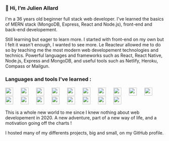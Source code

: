 ### 👋 Hi, I’m Julien Allard

I'm a 36 years old beginner full stack web developer. I've learned the basics of MERN stack (MongoDB, Express, React and Node.js), front-end and back-end developement.

Still learning but eager to learn more. I started with front-end on my own but I felt it wasn't enough, I wanted to see more. Le Reacteur allowed me to do so by teaching me the most modern web developement technologies and technics. Powerful languages and frameworks such as React, React Native, Node.js, Express and MongoDB, and useful tools such as Netlify, Heroku, Compass or Mailgun.

### Languages and tools I've learned :

<img width="25px" style="padding-right: 10px" src="https://cdn.jsdelivr.net/gh/devicons/devicon/icons/html5/html5-original.svg"/>&emsp;<img width="25px" style="margin-right: 10px" src="https://cdn.jsdelivr.net/gh/devicons/devicon/icons/css3/css3-original.svg"/>&emsp;<img width="25px" style="margin-right: 10px" src="https://cdn.jsdelivr.net/gh/devicons/devicon/icons/sass/sass-original.svg"/>&emsp;<img width="25px" style="margin-right: 10px" src="https://cdn.jsdelivr.net/gh/devicons/devicon/icons/javascript/javascript-original.svg"/>&emsp;<img width="25px" style="margin-right: 10px" src="https://cdn.jsdelivr.net/gh/devicons/devicon/icons/react/react-original.svg"/>&emsp;<img width="25px" style="margin-right: 10px" src="https://cdn.jsdelivr.net/gh/devicons/devicon/icons/express/express-original-wordmark.svg"/>&emsp;<img width="25px" style="margin-right: 10px" src="https://cdn.jsdelivr.net/gh/devicons/devicon/icons/mongodb/mongodb-original.svg"/>&emsp;<img width="25px" style="margin-right: 10px" src="https://cdn.jsdelivr.net/gh/devicons/devicon/icons/nodejs/nodejs-original.svg"/>&emsp;<img width="25px" style="margin-right: 10px" src="https://cdn.jsdelivr.net/gh/devicons/devicon/icons/vscode/vscode-original.svg"/>&emsp;<img width="25px" style="margin-right: 10px" src="https://cdn.jsdelivr.net/gh/devicons/devicon/icons/git/git-original.svg"/>&emsp;<img width="25px" style="margin-right: 10px" src="https://cdn.jsdelivr.net/gh/devicons/devicon/icons/github/github-original.svg"/>&emsp;<img width="25px" style="margin-right: 10px" src="https://cdn.jsdelivr.net/gh/devicons/devicon/icons/figma/figma-original.svg"/>&emsp;<img width="25px" style="margin-right: 10px" src="https://cdn.worldvectorlogo.com/logos/netlify.svg"/>&emsp;<img width="25px" style="margin-right: 10px" src="https://cdn.jsdelivr.net/gh/devicons/devicon/icons/heroku/heroku-original.svg"/>&emsp;<img width="25px" style="margin-right: 10px" src="https://cdn.jsdelivr.net/gh/devicons/devicon/icons/npm/npm-original-wordmark.svg"/>&emsp;<img width="25px" style="margin-right: 10px" src="https://cdn.jsdelivr.net/gh/devicons/devicon/icons/yarn/yarn-original.svg"/>&emsp;<img width="25px" style="margin-right: 10px" src="https://cdn.jsdelivr.net/gh/devicons/devicon/icons/slack/slack-original.svg"/>&emsp;<img width="25px" style="margin-right: 10px" src="https://upload.wikimedia.org/wikipedia/commons/b/ba/Stripe_Logo%2C_revised_2016.svg"/>

This is a whole new world to me since I knew nothing about web developement in 2020.
A new adventure, part of a new way of life, and a motivation going off the charts !

I hosted many of my differents projects, big and small, on my GitHub profile.
